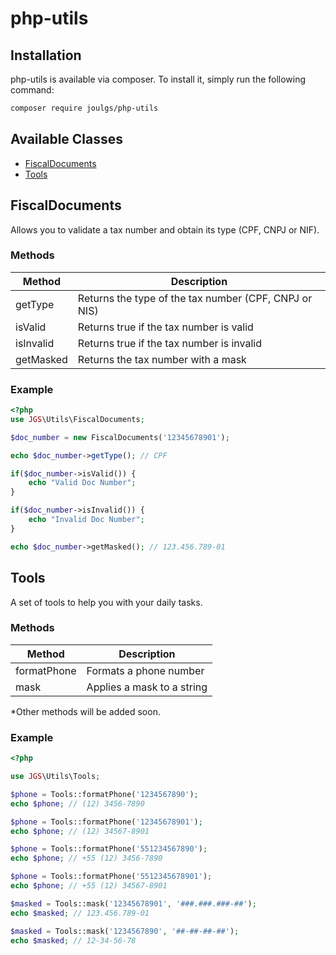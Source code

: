 # php-utils

## Installation

php-utils is available via composer. To install it, simply run the following command:

```bash
composer require joulgs/php-utils
```

## Available Classes

- [FiscalDocuments](#FiscalDocuments)
- [Tools](#Tools)

## FiscalDocuments

Allows you to validate a tax number and obtain its type (CPF, CNPJ or NIF).

### Methods

| Method    | Description                                           |
| --------- | ----------------------------------------------------- |
| getType   | Returns the type of the tax number (CPF, CNPJ or NIS) |
| isValid   | Returns true if the tax number is valid               |
| isInvalid | Returns true if the tax number is invalid             |
| getMasked | Returns the tax number with a mask                    |

### Example

```php
<?php
use JGS\Utils\FiscalDocuments;

$doc_number = new FiscalDocuments('12345678901');

echo $doc_number->getType(); // CPF

if($doc_number->isValid()) {
    echo "Valid Doc Number";
}

if($doc_number->isInvalid()) {
    echo "Invalid Doc Number";
}

echo $doc_number->getMasked(); // 123.456.789-01
```

## Tools

A set of tools to help you with your daily tasks.

### Methods

| Method      | Description                |
| ----------- | -------------------------- |
| formatPhone | Formats a phone number     |
| mask        | Applies a mask to a string |

\*Other methods will be added soon.

### Example

```php
<?php

use JGS\Utils\Tools;

$phone = Tools::formatPhone('1234567890');
echo $phone; // (12) 3456-7890

$phone = Tools::formatPhone('12345678901');
echo $phone; // (12) 34567-8901

$phone = Tools::formatPhone('551234567890');
echo $phone; // +55 (12) 3456-7890

$phone = Tools::formatPhone('5512345678901');
echo $phone; // +55 (12) 34567-8901

$masked = Tools::mask('12345678901', '###.###.###-##');
echo $masked; // 123.456.789-01

$masked = Tools::mask('1234567890', '##-##-##-##');
echo $masked; // 12-34-56-78
```
